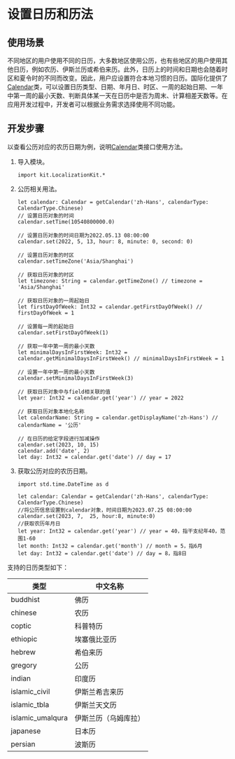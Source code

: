 # 设置日历和历法

## 使用场景

不同地区的用户使用不同的日历，大多数地区使用公历，也有些地区的用户使用其他日历，例如农历、伊斯兰历或希伯来历。此外，日历上的时间和日期也会随着时区和夏令时的不同而改变。因此，用户应设置符合本地习惯的日历。国际化提供了[Calendar](../../../API_Reference/source_zh_cn/apis/LocalizationKit/cj-apis-i18n.md#class-calendar)类，可以设置日历类型、日期、年月日、时区、一周的起始日期、一年中第一周的最小天数、判断具体某一天在日历中是否为周末、计算相差天数等。在应用开发过程中，开发者可以根据业务需求选择使用不同功能。

## 开发步骤

以查看公历对应的农历日期为例，说明[Calendar](../../../API_Reference/source_zh_cn/apis/LocalizationKit/cj-apis-i18n.md#class-calendar)类接口使用方法。

1. 导入模块。

    <!-- compile -->

    ```cangjie
    import kit.LocalizationKit.*
    ```

2. 公历相关用法。

    <!-- compile -->

    ```cangjie
    let calendar: Calendar = getCalendar('zh-Hans', calendarType:  CalendarType.Chinese)
    // 设置日历对象的时间
    calendar.setTime(10540800000.0)

    // 设置日历对象的时间日期为2022.05.13 08:00:00
    calendar.set(2022, 5, 13, hour: 8, minute: 0, second: 0)

    // 设置日历对象的时区
    calendar.setTimeZone('Asia/Shanghai')

    // 获取日历对象的时区
    let timezone: String = calendar.getTimeZone() // timezone = 'Asia/Shanghai'

    // 获取日历对象的一周起始日
    let firstDayOfWeek: Int32 = calendar.getFirstDayOfWeek() // firstDayOfWeek = 1

    // 设置每一周的起始日
    calendar.setFirstDayOfWeek(1)

    // 获取一年中第一周的最小天数
    let minimalDaysInFirstWeek: Int32 = calendar.getMinimalDaysInFirstWeek() // minimalDaysInFirstWeek = 1

    // 设置一年中第一周的最小天数
    calendar.setMinimalDaysInFirstWeek(3)

    // 获取日历对象中与field相关联的值
    let year: Int32 = calendar.get('year') // year = 2022

    // 获取日历对象本地化名称
    let calendarName: String = calendar.getDisplayName('zh-Hans') // calendarName = '公历'

    // 在日历的给定字段进行加减操作
    calendar.set(2023, 10, 15)
    calendar.add('date', 2)
    let day: Int32 = calendar.get('date') // day = 17
   ```

3. 获取公历对应的农历日期。

   <!-- compile -->

    ```cangjie
    import std.time.DateTime as d

    let calendar: Calendar = getCalendar('zh-Hans', calendarType: CalendarType.Chinese)
    //将公历信息设置到calendar对象，时间日期为2023.07.25 08:00:00
    calendar.set(2023, 7,  25, hour:8, minute:0)
    //获取农历年月日
    let year: Int32 = calendar.get('year') // year = 40，指干支纪年40，范围1-60
    let month: Int32 = calendar.get('month') // month = 5，指6月
    let day: Int32 = calendar.get('date') // day = 8，指8日
    ```

支持的日历类型如下：

| 类型 | 中文名称 |
| -------- | -------- |
| buddhist | 佛历 |
| chinese | 农历 |
| coptic | 科普特历 |
| ethiopic | 埃塞俄比亚历 |
| hebrew | 希伯来历 |
| gregory | 公历 |
| indian | 印度历 |
| islamic_civil | 伊斯兰希吉来历 |
| islamic_tbla | 伊斯兰天文历 |
| islamic_umalqura | 伊斯兰历（乌姆库拉） |
| japanese | 日本历 |
| persian | 波斯历 |
